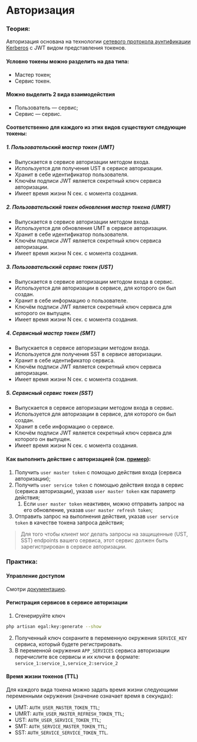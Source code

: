 # Авторизация

### Теория:

Авторизация основана на технологии
[сетевого протокола аунтификации Kerberos](https://ru.wikipedia.org/wiki/Kerberos)
с JWT видом представления токенов.


#### Условно токены можно разделить на два типа:

* Мастер токен;
* Сервис токен.


#### Можно выделить 2 вида взаимодействия

* Пользователь — сервис;
* Сервис — сервис.


#### Соответственно для каждого из этих видов существуют следующие токены:

##### 1. Пользовательский мастер токен (UMT)

* Выпускается в сервисе авторизации методом входа.
* Используется для получения UST в сервисе авторизации.
* Хранит в себе идентификатор пользователя.
* Ключём подписи JWT является секретный ключ сервиса авторизации.
* Имеет время жизни N сек. с момента создания.

##### 2. Пользовательский токен обновления мастер токена (UMRT)

* Выпускается в сервисе авторизации методом входа.
* Используется для обновления UMT в сервисе авторизации.
* Хранит в себе идентификатор пользователя.
* Ключём подписи JWT является секретный ключ сервиса авторизации.
* Имеет время жизни N сек. с момента создания.


##### 3. Пользовательский сервис токен (UST)

* Выпускается в сервисе авторизации методом входа в сервис.
* Используется для авторизации в сервисе, для которого он был создан.
* Хранит в себе информацию о пользователе.
* Ключём подписи JWT является секретный ключ сервиса для которого он
  выпущен.
* Имеет время жизни N сек. с момента создания.

##### 4. Сервисный мастер токен (SMT)

* Выпускается в сервисе авторизации методом входа.
* Используется для получения SST в сервисе авторизации.
* Хранит в себе идентификатор сервиса.
* Ключём подписи JWT является секретный ключ сервиса авторизации.
* Имеет время жизни N сек. с момента создания.

##### 5. Сервисный сервис токен (SST)

* Выпускается в сервисе авторизации методом входа в сервис.
* Используется для авторизации в сервисе, для которого он был создан.
* Хранит в себе информацию о сервисе.
* Ключём подписи JWT является секретный ключ сервиса для которого он
  выпущен.
* Имеет время жизни N сек. с момента создания.

#### Как выполнить действие с авторизацией (см. [пример](/getting_started/step_by_step.md#_3-Авторизация)):

1. Получить `user master token` с помощью действия входа (сервиса авторизации);
2. Получить `user service token` с помощью действия входа в сервис (сервиса
   авторизации), указав `user master token` как параметр действия;
   1. Если `user master token` неактивен, можно отправить запрос на его обновление, 
   указав `user master refresh token`;
3. Отправить запрос на выполнения действия, указав `user service token` в
   качестве токена запроса действия;

> Для того чтобы клиент мог делать запросы на защищенные (UST, SST)
> endpoints вашего сервиса, этот сервис должен быть зарегистрирован в
> сервисе авторизации.

### Практика:

#### Управление доступом

Смотри [документацию](/server/access_control.md).

#### Регистрация сервисов в сервисе авторизации

1. Сгенерируйте ключ

```bash
php artisan egal:key:generate --show
```

2. Полученный ключ сохраните в переменную окружения `SERVICE_KEY`
   сервиса, который будете регистрировать.
3. В переменной окружения `APP_SERVICES` сервиса авторизации перечислите 
   все сервисы и их ключи в формате: `service_1:service_1,service_2:service_2`


#### Время жизни токенов (TTL)

Для каждого вида токена можно задать время жизни следующими переменными
окружения (значение означает время в секундах):
* UMT:  `AUTH_USER_MASTER_TOKEN_TTL`;
* UMRT: `AUTH_USER_MASTER_REFRESH_TOKEN_TTL`;
* UST:  `AUTH_USER_SERVICE_TOKEN_TTL`;
* SMT:  `AUTH_SERVICE_MASTER_TOKEN_TTL`;
* SST:  `AUTH_SERVICE_SERVICE_TOKEN_TTL`.

